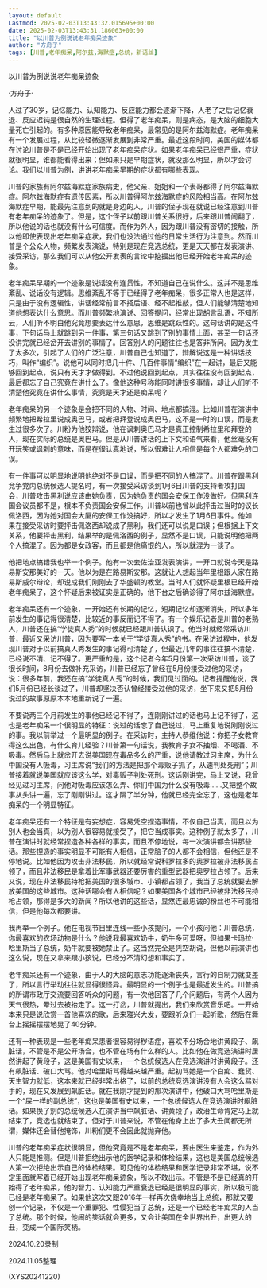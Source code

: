 ```yaml
---
layout: default
Lastmod: 2025-02-03T13:43:32.015695+00:00
date: 2025-02-03T13:43:31.186063+00:00
title: "以川普为例说说老年痴呆迹象"
author: "方舟子"
tags: [川普,老年痴呆,阿尔兹,海默症,总统，新语丝]
---
```


以川普为例说说老年痴呆迹象

·方舟子·

人过了30岁，记忆能力、认知能力、反应能力都会逐渐下降，人老了之后记忆衰退、反应迟钝是很自然的生理过程。但得了老年痴呆，则是病态，是大脑的细胞大量死亡引起的。有多种原因能导致老年痴呆，最常见的是阿尔兹海默症。老年痴呆有一个发展过程，从比较轻微逐渐发展到非常严重。最近这段时间，美国的媒体都在讨论川普是不是已经开始出现了老年痴呆症状。如果老年痴呆已经很严重，症状就很明显，谁都能看得出来；但如果只是早期症状，就没那么明显，所以才会讨论。我们以川普为例，讲讲老年痴呆早期的症状都有哪些表现。

川普的家族有阿尔兹海默症家族病史，他父亲、姐姐和一个表哥都得了阿尔兹海默症。阿尔兹海默症有遗传因素，所以川普得阿尔兹海默症的风险相当高。在阿尔兹海默症早期，能最先注意到的就是身边的人，川普的侄子现在就说已经注意到川普有老年痴呆的迹象了。但是，这个侄子以前跟川普关系很好，后来跟川普闹翻了，所以他说的话也就没有什么可信度。而作为外人，因为跟川普没有密切的接触，所以他即使表现出老年痴呆症状，我们也没法通过他的日常生活行为注意到。然而川普是个公众人物，频繁发表演说，特别是现在竞选总统，更是天天都在发表演讲、接受采访，那么我们可以从他公开发表的言论中挖掘出他已经开始老年痴呆的迹象。

老年痴呆早期的一个迹象是说话没有连贯性，不知道自己在说什么。这并不是思维紊乱、说话没有逻辑。思维紊乱不等于已经得了老年痴呆，很多正常人也是这样，只是由于没有逻辑性，讲话经常前言不搭后语、经不起推敲，但人们能够清楚地知道他想表达什么意思。而川普频繁地演说、回答提问，经常出现胡言乱语，不知所云，人们听不明白他究竟想要表达什么意思，思维是跳跃性的。这句话讲的是这件事，下句话马上就跳到另一件事，第三句话又跳到了别的事情上面，甚至一句话还没讲完就已经岔开去讲别的事情了。回答别人的问题往往也是答非所问。因为发生了太多次，引起了人们的广泛注意，川普自己也知道了，辩解说这是一种讲话技巧，叫作“编织”。说他可以同时把几十件、几百件事情“编织”在一起讲，最后又能够回到起点，说只有天才才做得到。不过他说回到起点，其实往往没有回到起点，最后都忘了自己究竟在讲什么了。像他这种号称能同时讲很多事情，却让人们听不清楚他究竟在讲什么事情，究竟是天才还是痴呆呢？

老年痴呆的另一个迹象是会把不同的人物、时间、地点都搞混。比如川普在演讲中频繁地把希拉里说成奥巴马，或者把拜登说成奥巴马，这不是一时的口误，而是发生过很多次了。川粉为他狡辩说，他在讽刺奥巴马才是真正控制希拉里和拜登的人，现在实际的总统是奥巴马。但是从川普讲话的上下文和语气来看，他丝毫没有开玩笑或讽刺的意味，而是在很认真地说，所以很难让人相信是每个人都难免的口误。

有一件事可以明显地说明他绝对不是口误，而是把不同的人搞混了。川普在跟黑利竞争党内总统候选人提名时，有一次接受采访谈到1月6日川普的支持者攻打国会，川普攻击黑利说应该由她负责，因为她负责的国会安保工作没做好。但黑利连国会议员都不是，根本不负责国会安保工作。川普以前也曾以此抨击过当时的议长佩洛西，因为她对国会大厦的安保工作没搞好，所以才发生了1月6日事件。他如果在接受采访时要抨击佩洛西却说成了黑利，我们还可以说是口误；但根据上下文关系，他要抨击黑利，结果举的是佩洛西的例子，显然不是口误，只能说明他把两个人搞混了。因为都是女政客，而且都是他痛恨的人，所以就混为一谈了。

他把地点搞错我也举一个例子。他有一次去佐治亚发表演讲，一开口就说今天是路易斯安那美好的一天。他以为是在路易斯安那。这就让人想起当年里根跟人家在路易斯威尔辩论，却说成我们刚刚去了华盛顿的教堂。当时人们就怀疑里根已经开始老年痴呆了，这个怀疑后来被证实是正确的，他下台之后确诊得了阿尔兹海默症。

老年痴呆还有一个迹象，一开始还有长期的记忆，短期记忆却逐渐消失，所以多年前发生的事记得很清楚，比较近的事反而记不得了。有一个娱乐记者是川普的老熟人，川普还在搞“学徒真人秀”的时候就已经跟川普认识了。他当时就经常采访川普，最近又采访川普，因为要写一本关于“学徒真人秀”的书。在采访过程中，他发现川普对于以前搞真人秀发生的事记得可清楚了，但最近几年的事往往搞不清楚，已经说不清、记不得了。更严重的是，这个记者今年5月份第一次采访川普，谈了很长时间，8月份去做补充采访，川普已经忘了曾经在5月份接受过他的采访，说：很多年前，我还在搞“学徒真人秀”的时候，我们见过面的。记者提醒他说，我们5月份已经长谈过了，川普却坚决否认曾经接受过他的采访，坐下来又把5月份说过的故事原原本本地重新说了一遍。

不要说两三个月前发生的事他已经记不得了，连刚刚讲过的话也马上记不得了，这也是老年痴呆一个很明显的特征：说过的话忘了自己说过，马上重复地说刚刚说过的事。我以前举过一个最明显的例子。在采访时，主持人恭维他说：你把子女教育得这么出色，有什么育儿经验？川普第一句话说，我教育子女不抽烟、不喝酒、不吸毒。然后马上就岔开去说美国现在毒品多么的严重，说他请教过习主席，为什么中国没有人吸毒，习主席说“我们的方法是把那个毒贩子抓了，从速判处死刑”；川普接着就说美国就应该这么学，对毒贩子判处死刑。这话刚讲完，马上又说，我曾经见过习主席，问他对吸毒应该怎么弄、你们中国为什么没有吸毒……又把整个故事从头讲一遍，忘了刚刚讲过。这才隔了半分钟，他就已经完全忘了，这也是老年痴呆的一个明显特征。

老年痴呆还有一个特征是有妄想症，容易凭空捏造事情，不仅自己当真，而且以为别人也会当真，以为别人很容易就接受了，把它当成事实。这种例子就太多了，川普在演讲时就经常捏造各种各样的事实，而且不停地说，每一次演讲都会讲那些话。那些捏造的事实明显不可能有人相信，正常脑子的人都不会相信，但他还是不停地说。比如他因为攻击非法移民，所以就经常说科罗拉多的奥罗拉被非法移民占领了，而且非法移民是拿着比军事武器还要厉害的重型武器把奥罗拉占领了。后来又说，现在非法移民持枪把美国的很多城市、小镇都占领了，我当了总统就要去解放美国的这些城市。这种话哪会有人相信呢？如果美国各个城市已经被非法移民持枪占领，那得是多大的新闻？所以他讲的这些话，显然连最忠诚的粉丝也不可能相信，但是他每次都要讲。

我再举一个例子。他在电视节目里连线一些小孩提问，一个小孩问他：川普总统，你最喜欢的农场动物是什么？他说我最喜欢奶牛，奶牛多可爱呀，但如果卡玛拉·哈里斯当了总统，奶牛就要被她禁止了。这当然完全是凭空胡说，但他以前演讲也这么说，现在又拿来跟小孩说，已经分不清幻想和事实了。

老年痴呆还有一个迹象，由于人的大脑的意志功能逐渐丧失，言行的自制力就变差了，所以言行举动往往就显得很怪异。最明显的一个例子也是最近发生的。川普搞的所谓市政厅交流要回答听众的问题，有一次他回答了几个问题后，有两个人因为天气很热，晕过去被抬走了。这一打岔，川普就提出，我们来欣赏音乐吧。一开始本来只是说欣赏一首他喜欢的歌，后来雅兴大发，要跟听众们一起听歌，然后在舞台上摇摇摆摆地晃了40分钟。

还有一种表现是一些老年痴呆患者很容易得秽语症，喜欢不分场合地讲黄段子、飙脏话，不管是不是公开场合，也不管在场有什么样的人。比如他在做竞选演讲时居然讲起了黄段子，这是美国有史以来，一个总统候选人在竞选演讲时讲黄段子。还有飙脏话、破口大骂。他对哈里斯骂得越来越严重。起初骂她是一个白痴、蠢货、天生智力就低，这本来就已经非常出格了，以前的总统竞选演讲没有人会这么骂对手的，现在又发展到飙脏话。就在我刚才提到的那次演讲中，他破口大骂哈里斯是一个“屎一样的副总统”，这也是美国有史以来，一个总统候选人在竞选演讲时飙脏话。如果换了别的总统候选人在演讲当中飙脏话、讲黄段子，政治生命肯定马上就结束了，竞选也就结束了。但对于川普来说，不管在他身上出了多大丑闻都无所谓，媒体还会替他掩饰，川粉们更不会因此就抛弃他。

川普的老年痴呆症状很明显，但他究竟是不是老年痴呆，要由医生来鉴定，作为外人只能是推测。但是川普拒绝出示他的医学记录和体检结果，这也是美国总统候选人第一次拒绝出示自己的体检结果。可见他的体检结果和医学记录非常不堪，说不定里面就写着已经开始出现老年痴呆迹象，所以不敢出示。不管是不是已经真的开始得了老年痴呆，他的智力、认知能力严重衰退已经是很明显的事实，所以极可能已经是老年痴呆了。如果他这次又跟2016年一样再次侥幸地当上总统，那就又要创一个记录，不仅是一个重罪犯、性侵犯当了总统，还是一个已经老年痴呆的人当了总统。那个时候，他闹的笑话就会更多，又会让美国在全世界出丑，出更大的丑，变成一个国际笑柄。

2024.10.20录制

2024.11.05整理

(XYS20241220)

